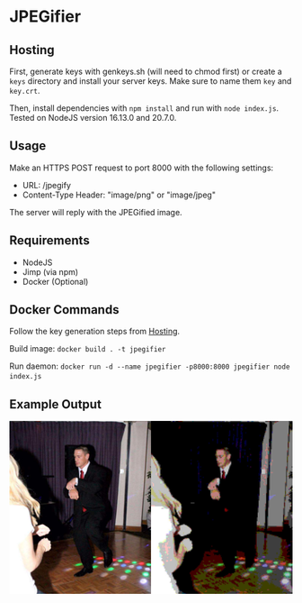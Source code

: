 # JPEGifier

## Hosting
First, generate keys with genkeys.sh (will need to chmod first) or create a `keys` directory and install your server keys. Make sure to name them `key` and `key.crt`.

Then, install dependencies with `npm install` and run with `node index.js`. Tested on NodeJS version 16.13.0 and 20.7.0.

## Usage
Make an HTTPS POST request to port 8000 with the following settings:
- URL: /jpegify
- Content-Type Header: "image/png" or "image/jpeg"

The server will reply with the JPEGified image.

## Requirements
- NodeJS
- Jimp (via npm)
- Docker (Optional)

## Docker Commands
Follow the key generation steps from [Hosting](#hosting).

Build image: `docker build . -t jpegifier`

Run daemon: `docker run -d --name jpegifier -p8000:8000 jpegifier node index.js`

## Example Output
![](./example.png)